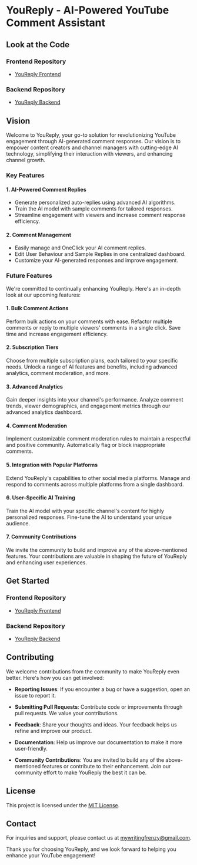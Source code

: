 # YouReply - AI-Powered YouTube Comment Assistant

## Look at the Code

### Frontend Repository

- [YouReply Frontend](https://github.com/its-azharmalik/youreply-frontend)

### Backend Repository

- [YouReply Backend](https://github.com/its-azharmalik/youreply-backend)

## Vision

Welcome to YouReply, your go-to solution for revolutionizing YouTube engagement through AI-generated comment responses. Our vision is to empower content creators and channel managers with cutting-edge AI technology, simplifying their interaction with viewers, and enhancing channel growth.

### Key Features

#### 1. AI-Powered Comment Replies

- Generate personalized auto-replies using advanced AI algorithms.
- Train the AI model with sample comments for tailored responses.
- Streamline engagement with viewers and increase comment response efficiency.

#### 2. Comment Management

- Easily manage and OneClick your AI comment replies.
- Edit User Behaviour and Sample Replies in one centralized dashboard.
- Customize your AI-generated responses and improve engagement.

### Future Features

We're committed to continually enhancing YouReply. Here's an in-depth look at our upcoming features:

#### 1. Bulk Comment Actions

Perform bulk actions on your comments with ease. Refactor multiple comments or reply to multiple viewers' comments in a single click. Save time and increase engagement efficiency.

#### 2. Subscription Tiers

Choose from multiple subscription plans, each tailored to your specific needs. Unlock a range of AI features and benefits, including advanced analytics, comment moderation, and more.

#### 3. Advanced Analytics

Gain deeper insights into your channel's performance. Analyze comment trends, viewer demographics, and engagement metrics through our advanced analytics dashboard.

#### 4. Comment Moderation

Implement customizable comment moderation rules to maintain a respectful and positive community. Automatically flag or block inappropriate comments.

#### 5. Integration with Popular Platforms

Extend YouReply's capabilities to other social media platforms. Manage and respond to comments across multiple platforms from a single dashboard.

#### 6. User-Specific AI Training

Train the AI model with your specific channel's content for highly personalized responses. Fine-tune the AI to understand your unique audience.

#### 7. Community Contributions

We invite the community to build and improve any of the above-mentioned features. Your contributions are valuable in shaping the future of YouReply and enhancing user experiences.

## Get Started


### Frontend Repository

- [YouReply Frontend](link-to-your-frontend-repo)

### Backend Repository

- [YouReply Backend](link-to-your-backend-repo)

## Contributing

We welcome contributions from the community to make YouReply even better. Here's how you can get involved:

- **Reporting Issues**: If you encounter a bug or have a suggestion, open an issue to report it.

- **Submitting Pull Requests**: Contribute code or improvements through pull requests. We value your contributions.

- **Feedback**: Share your thoughts and ideas. Your feedback helps us refine and improve our product.

- **Documentation**: Help us improve our documentation to make it more user-friendly.

- **Community Contributions**: You are invited to build any of the above-mentioned features or contribute to their enhancement. Join our community effort to make YouReply the best it can be.

## License

This project is licensed under the [MIT License](link-to-your-license-file).

## Contact

For inquiries and support, please contact us at [mywritingfrenzy@gmail.com](mailto:mywritingfrenzy@gmail.com).

Thank you for choosing YouReply, and we look forward to helping you enhance your YouTube engagement!

